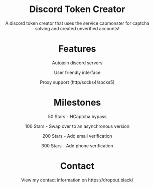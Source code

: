 <h1 align="center"> Discord Token Creator </h1>
<p align="center"> A discord token creator that uses the service capmonster for captcha solving and created unverified accounts! </p>

<h1 align="center"> Features </h1>
<p align="center"> Autojoin discord servers </p>
<p align="center"> User friendly interface </p>
<p align="center"> Proxy support (http/socks4/socks5) </p>

<h1 align="center"> Milestones </h1>
<p align="center"> 50 Stars - HCaptcha bypass </p>
<p align="center"> 100 Stars - Swap over to an asynchronous version </p>
<p align="center"> 200 Stars - Add email verification  </p>
<p align="center"> 300 Stars - Add phone verification  </p>

<h1 align="center"> Contact </h1>
<p align="center"> View my contact information on https://dropout.black/ </p>

